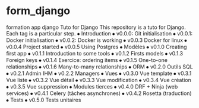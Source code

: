 # form_django
formation app django
Tuto for Django
This repository is a tuto for Django.
Each tag is a particular step.
⦁	Introduction
⦁	v0.0.0: Git initialisation
⦁	v0.0.1: Docker initialisation
⦁	v0.0.2: Docker is working
⦁	v0.0.3 Docker for linux
⦁	v0.0.4 Project started
⦁	v0.0.5 Using Postgres
⦁	Modèles
⦁	v0.1.0 Creating first app
⦁	v0.1.1 Introduction to some tools
⦁	v0.1.2 Firsts models
⦁	v0.1.3 Foreign keys
⦁	v0.1.4 Exercice: ordering items
⦁	v0.1.5 One-to-one relationships
⦁	v0.1.6 Many-to-many relationships
⦁	ORM
⦁	v0.2.0 Outils SQL
⦁	v0.2.1 Admin IHM
⦁	v0.2.2 Managers
⦁	Vues
⦁	v0.3.0 Vue template
⦁	v0.3.1 Vue liste
⦁	v0.3.2 Vue détail
⦁	v0.3.3 Vue modification
⦁	v0.3.4 Vue création
⦁	v0.3.5 Vue suppression
⦁	Modules tierces
⦁	v0.4.0 DRF + Ninja (web services)
⦁	v0.4.1 Celery (tâches asynchrones)
⦁	v0.4.2 Rosetta (traduction)
⦁	Tests
⦁	v0.5.0 Tests unitaires